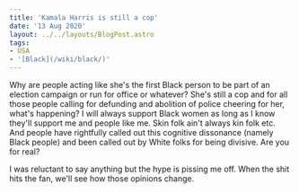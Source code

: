 ```yaml
---
title: 'Kamala Harris is still a cop'
date: '13 Aug 2020'
layout: ../../layouts/BlogPost.astro
tags:
- USA
- '[Black](/wiki/black/)'
---
```


Why are people acting like she's the first Black person to be part of an election campaign or run for office or whatever? She's still a cop and for all those people calling for defunding and abolition of police cheering for her, what's happening? I will always support Black women as long as I know they'll support me and people like me. Skin folk ain't always kin folk etc. And people have rightfully called out this cognitive dissonance (namely Black people) and been called out by White folks for being divisive. Are you for real?

I was reluctant to say anything but the hype is pissing me off. When the shit hits the fan, we'll see how those opinions change.